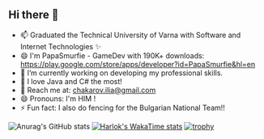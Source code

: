 ## Hi there 👋

<!--
**OGSmurfen/OGSmurfen** is a ✨ _special_ ✨ repository because its `README.md` (this file) appears on your GitHub profile.

Here are some ideas to get you started:
-->

- 📫 Graduated the Technical University of Varna with Software and Internet Technologies ✨
- 😄 I'm PapaSmurfie - GameDev with 190K+ downloads: https://play.google.com/store/apps/developer?id=PapaSmurfie&hl=en
- 🔭 I’m currently working on developing my professional skills.
- 🌱 I love Java and C# the most!
- 👯 Reach me at: chakarov.ilia@gmail.com
- 😄 Pronouns: I'm HIM !
- ⚡ Fun fact: I also do fencing for the Bulgarian National Team!!

![Anurag's GitHub stats](https://github-readme-stats.vercel.app/api?username=OGSmurfen&show_icons=true&theme=radical)
[![Harlok's WakaTime stats](https://github-readme-stats.vercel.app/api/wakatime?username=OGSmurfen)](https://github.com/anuraghazra/github-readme-stats)
[![trophy](https://github-profile-trophy.vercel.app/?username=OGSmurfen&theme=onedark)](https://github.com/ryo-ma/github-profile-trophy)
